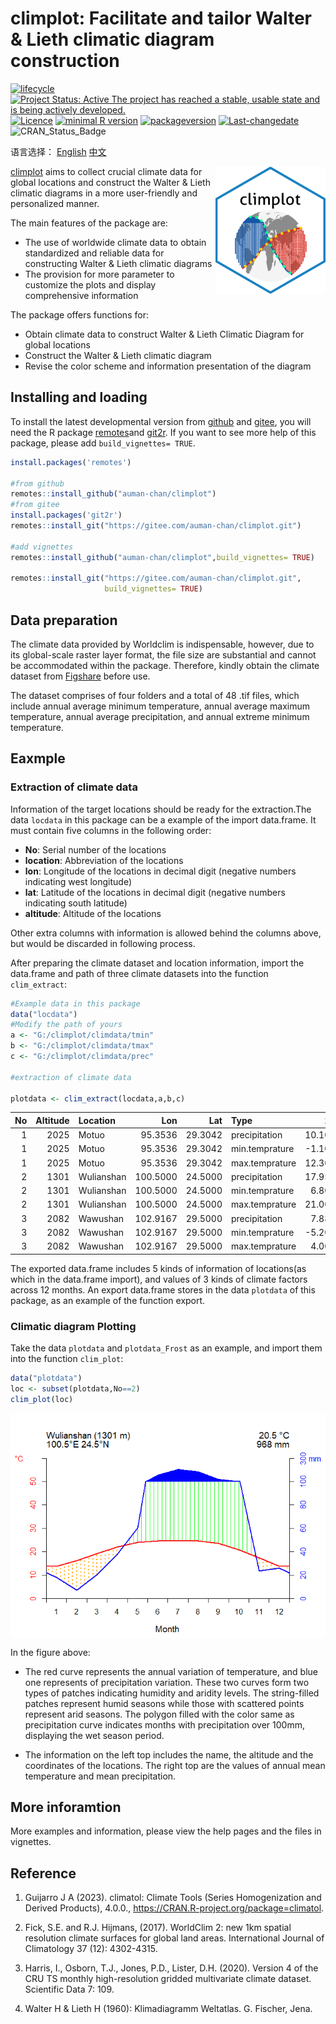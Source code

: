 
# climplot: Facilitate and tailor Walter & Lieth climatic diagram construction

<!-- badges: start -->

[![lifecycle](https://img.shields.io/badge/lifecycle-experimental-orange.svg)](https://lifecycle.r-lib.org/articles/stages.html)
[![Project Status: Active The project has reached a stable, usable state
and is being actively
developed.](https://www.repostatus.org/badges/latest/active.svg)](https://www.repostatus.org/#active)
[![Licence](https://img.shields.io/badge/licence-GPL--3-blue.svg)](https://www.gnu.org/licenses/gpl-3.0.en.html)
[![minimal R
version](https://img.shields.io/badge/R-%3E=%202.10-6666ff.svg)](https://cran.r-project.org/)
[![packageversion](https://img.shields.io/badge/Package%20version-0.1.0-orange.svg?style=flat-square)](commits/develop)
[![Last-changedate](https://img.shields.io/badge/last%20change-2023--07--23-yellow.svg)](/commits/master)
![CRAN_Status_Badge](https://img.shields.io/badge/CRAN-Not%20ready-red.svg)
<!-- badges: end -->

语言选择： [English](README.md) [中文](doc/README.zh-CN.md)

<img src="vignettes/imgfile.png" alt="climplot logo" align="right" width="35%"/>

[climplot](https://gitee.com/auman-chan/climplot) aims to collect
crucial climate data for global locations and construct the Walter &
Lieth climatic diagrams in a more user-friendly and personalized manner.

The main features of the package are:

- The use of worldwide climate data to obtain standardized and reliable
  data for constructing Walter & Lieth climatic diagrams
- The provision for more parameter to customize the plots and display
  comprehensive information

The package offers functions for:

- Obtain climate data to construct Walter & Lieth Climatic Diagram for
  global locations
- Construct the Walter & Lieth climatic diagram
- Revise the color scheme and information presentation of the diagram

## Installing and loading

To install the latest developmental version from
[github](https://github.com/) and [gitee](https://gitee.com/), you will
need the R package
[remotes](https://cran.r-project.org/package=remotes)and
[git2r](https://cran.r-project.org/package=git2r). If you want to see
more help of this package, please add `build_vignettes= TRUE`.

``` r
install.packages('remotes')

#from github
remotes::install_github("auman-chan/climplot")
#from gitee
install.packages('git2r')
remotes::install_git("https://gitee.com/auman-chan/climplot.git")

#add vignettes
remotes::install_github("auman-chan/climplot",build_vignettes= TRUE)

remotes::install_git("https://gitee.com/auman-chan/climplot.git",
                     build_vignettes= TRUE)
```

## Data preparation

The climate data provided by Worldclim is indispensable, however, due to
its global-scale raster layer format, the file size are substantial and
cannot be accommodated within the package. Therefore, kindly obtain the
climate dataset from [Figshare](NULL) before use.

The dataset comprises of four folders and a total of 48 .tif files,
which include annual average minimum temperature, annual average maximum
temperature, annual average precipitation, and annual extreme minimum
temperature.

## Eaxmple

### Extraction of climate data

Information of the target locations should be ready for the
extraction.The data `locdata` in this package can be a example of the
import data.frame. It must contain five columns in the following order:

- **No**: Serial number of the locations
- **location**: Abbreviation of the locations
- **lon**: Longitude of the locations in decimal digit (negative numbers
  indicating west longitude)
- **lat**: Latitude of the locations in decimal digit (negative numbers
  indicating south latitude)
- **altitude**: Altitude of the locations

Other extra columns with information is allowed behind the columns
above, but would be discarded in following process.

After preparing the climate dataset and location information, import the
data.frame and path of three climate datasets into the function
`clim_extract`:

``` r
#Example data in this package
data("locdata")
#Modify the path of yours
a <- "G:/climplot/climdata/tmin"
b <- "G:/climplot/climdata/tmax"
c <- "G:/climplot/climdata/prec"

#extraction of climate data

plotdata <- clim_extract(locdata,a,b,c)
```

|  No | Altitude | Location   |      Lon |     Lat | Type           |     1 |         2 |     3 |     4 |      5 |      6 |      7 |      8 |      9 |     10 |    11 |    12 |
|----:|---------:|:-----------|---------:|--------:|:---------------|------:|----------:|------:|------:|-------:|-------:|-------:|-------:|-------:|-------:|------:|------:|
|   1 |     2025 | Motuo      |  95.3536 | 29.3042 | precipitation  | 10.10 | 20.960001 | 44.85 | 98.94 | 136.67 | 232.45 | 243.60 | 204.74 | 207.16 |  74.80 |  9.20 |  5.19 |
|   1 |     2025 | Motuo      |  95.3536 | 29.3042 | min.temprature | -1.10 |  0.600000 |  3.70 |  7.20 |  11.20 |  13.70 |  14.90 |  14.60 |  14.10 |   9.90 |  3.70 |  0.60 |
|   1 |     2025 | Motuo      |  95.3536 | 29.3042 | max.temprature | 12.30 | 13.800000 | 16.50 | 19.20 |  22.70 |  25.10 |  25.50 |  26.10 |  24.00 |  20.80 | 17.60 | 14.10 |
|   2 |     1301 | Wulianshan | 100.5000 | 24.5000 | precipitation  | 17.95 |  7.160000 | 20.38 | 37.63 |  60.43 | 158.30 | 203.94 | 187.86 | 120.89 | 103.53 | 23.70 | 26.15 |
|   2 |     1301 | Wulianshan | 100.5000 | 24.5000 | min.temprature |  6.80 |  8.500000 | 11.80 | 15.20 |  18.20 |  20.20 |  20.80 |  20.30 |  19.40 |  16.40 | 11.70 |  8.00 |
|   2 |     1301 | Wulianshan | 100.5000 | 24.5000 | max.temprature | 21.00 | 24.100000 | 26.70 | 29.00 |  30.10 |  29.00 |  28.40 |  29.00 |  27.80 |  25.30 | 23.30 | 19.90 |
|   3 |     2082 | Wawushan   | 102.9167 | 29.5000 | precipitation  |  7.88 |  8.520001 | 24.04 | 59.87 | 100.53 | 195.40 | 180.20 | 164.01 | 163.07 |  62.63 | 15.26 | 11.20 |
|   3 |     2082 | Wawushan   | 102.9167 | 29.5000 | min.temprature | -5.20 | -3.600000 |  0.00 |  4.30 |   7.70 |  10.80 |  13.70 |  13.40 |  10.30 |   5.40 |  1.00 | -3.30 |
|   3 |     2082 | Wawushan   | 102.9167 | 29.5000 | max.temprature |  4.00 |  6.100000 | 10.40 | 14.70 |  17.20 |  18.60 |  21.00 |  21.10 |  16.40 |  12.60 |  9.50 |  5.00 |

The exported data.frame includes 5 kinds of information of locations(as
which in the data.frame import), and values of 3 kinds of climate
factors across 12 months. An export data.frame stores in the data
`plotdata` of this package, as an example of the function export.

### Climatic diagram Plotting

Take the data `plotdata` and `plotdata_Frost` as an example, and import
them into the function `clim_plot`:

``` r
data("plotdata")
loc <- subset(plotdata,No==2)
clim_plot(loc)
```

<img src="vignettes/result.png" alt="plot result" align="center"/>

In the figure above:

- The red curve represents the annual variation of temperature, and blue
  one represents of precipitation variation. These two curves form two
  types of patches indicating humidity and aridity levels. The
  string-filled patches represent humid seasons while those with
  scattered points represent arid seasons. The polygon filled with the
  color same as precipitation curve indicates months with precipitation
  over 100mm, displaying the wet season period.

- The information on the left top includes the name, the altitude and
  the coordinates of the locations. The right top are the values of
  annual mean temperature and mean precipitation.

## More inforamtion

More examples and information, please view the help pages and the files
in vignettes.

## Reference

1.  Guijarro J A (2023). climatol: Climate Tools (Series Homogenization
    and Derived Products), 4.0.0.,
    <https://CRAN.R-project.org/package=climatol>.

2.  Fick, S.E. and R.J. Hijmans, (2017). WorldClim 2: new 1km spatial
    resolution climate surfaces for global land areas. International
    Journal of Climatology 37 (12): 4302-4315.

3.  Harris, I., Osborn, T.J., Jones, P.D., Lister, D.H. (2020). Version
    4 of the CRU TS monthly high-resolution gridded multivariate climate
    dataset. Scientific Data 7: 109.

4.  Walter H & Lieth H (1960): Klimadiagramm Weltatlas. G. Fischer,
    Jena.
